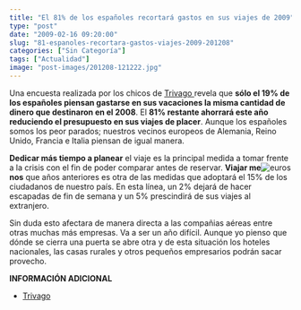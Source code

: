 ```yaml
---
title: "El 81% de los españoles recortará gastos en sus viajes de 2009"
type: "post"
date: "2009-02-16 09:20:00"
slug: "81-espanoles-recortara-gastos-viajes-2009-201208"
categories: ["Sin Categoría"]
tags: ["Actualidad"]
image: "post-images/201208-121222.jpg"
---
```


Una encuesta realizada por los chicos de [Trivago ](http://www.trivago.es/)revela que **sólo el 19% de los españoles piensan gastarse en sus vacaciones la misma cantidad de dinero que destinaron en el 2008**. El **81% restante ahorrará este año reduciendo el presupuesto en sus viajes de placer**. Aunque los españoles somos los peor parados; nuestros vecinos europeos de Alemania, Reino Unido, Francia e Italia piensan de igual manera.

**Dedicar más tiempo a planear** el viaje es la principal medida a tomar frente a la crisis con el fin de poder comparar antes de reservar. **Viajar me**![euros](post-images/201208-121222.jpg "euros")**nos** que años anteriores es otra de las medidas que adoptará el 15% de los ciudadanos de nuestro país. En esta línea, un 2% dejará de hacer escapadas de fin de semana y un 5% prescindirá de sus viajes al extranjero.

Sin duda esto afectara de manera directa a las compañias aéreas entre otras muchas más empresas. Va a ser un año difícil. Aunque yo pienso que dónde se cierra una puerta se abre otra y de esta situación los hoteles nacionales, las casas rurales y otros pequeños empresarios podrán sacar provecho.

**INFORMACIÓN ADICIONAL**

- [Trivago](http://www.trivago.es/)